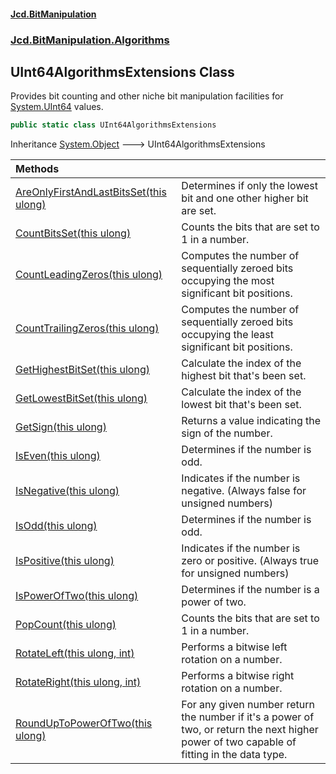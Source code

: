 #### [Jcd.BitManipulation](index 'index')

### [Jcd.BitManipulation.Algorithms](Jcd.BitManipulation.Algorithms 'Jcd.BitManipulation.Algorithms')

## UInt64AlgorithmsExtensions Class

Provides bit counting and other niche bit manipulation facilities
for [System.UInt64](https://docs.microsoft.com/en-us/dotnet/api/System.UInt64 'System.UInt64') values.

```csharp
public static class UInt64AlgorithmsExtensions
```

Inheritance [System.Object](https://docs.microsoft.com/en-us/dotnet/api/System.Object 'System.Object') &#129106; UInt64AlgorithmsExtensions

| Methods                                                                                                                                                                                                                                      |                                                                                                                                            |
|:---------------------------------------------------------------------------------------------------------------------------------------------------------------------------------------------------------------------------------------------|:-------------------------------------------------------------------------------------------------------------------------------------------|
| [AreOnlyFirstAndLastBitsSet(this ulong)](Jcd.BitManipulation.Algorithms.UInt64AlgorithmsExtensions.AreOnlyFirstAndLastBitsSet(thisulong) 'Jcd.BitManipulation.Algorithms.UInt64AlgorithmsExtensions.AreOnlyFirstAndLastBitsSet(this ulong)') | Determines if only the lowest bit and one other higher bit are set.                                                                        |
| [CountBitsSet(this ulong)](Jcd.BitManipulation.Algorithms.UInt64AlgorithmsExtensions.CountBitsSet(thisulong) 'Jcd.BitManipulation.Algorithms.UInt64AlgorithmsExtensions.CountBitsSet(this ulong)')                                           | Counts the bits that are set to 1 in a number.                                                                                             |
| [CountLeadingZeros(this ulong)](Jcd.BitManipulation.Algorithms.UInt64AlgorithmsExtensions.CountLeadingZeros(thisulong) 'Jcd.BitManipulation.Algorithms.UInt64AlgorithmsExtensions.CountLeadingZeros(this ulong)')                            | Computes the number of sequentially zeroed bits occupying the most significant bit positions.                                              |
| [CountTrailingZeros(this ulong)](Jcd.BitManipulation.Algorithms.UInt64AlgorithmsExtensions.CountTrailingZeros(thisulong) 'Jcd.BitManipulation.Algorithms.UInt64AlgorithmsExtensions.CountTrailingZeros(this ulong)')                         | Computes the number of sequentially zeroed bits occupying the least significant bit positions.                                             |
| [GetHighestBitSet(this ulong)](Jcd.BitManipulation.Algorithms.UInt64AlgorithmsExtensions.GetHighestBitSet(thisulong) 'Jcd.BitManipulation.Algorithms.UInt64AlgorithmsExtensions.GetHighestBitSet(this ulong)')                               | Calculate the index of the highest bit that's been set.                                                                                    |
| [GetLowestBitSet(this ulong)](Jcd.BitManipulation.Algorithms.UInt64AlgorithmsExtensions.GetLowestBitSet(thisulong) 'Jcd.BitManipulation.Algorithms.UInt64AlgorithmsExtensions.GetLowestBitSet(this ulong)')                                  | Calculate the index of the lowest bit that's been set.                                                                                     |
| [GetSign(this ulong)](Jcd.BitManipulation.Algorithms.UInt64AlgorithmsExtensions.GetSign(thisulong) 'Jcd.BitManipulation.Algorithms.UInt64AlgorithmsExtensions.GetSign(this ulong)')                                                          | Returns a value indicating the sign of the number.                                                                                         |
| [IsEven(this ulong)](Jcd.BitManipulation.Algorithms.UInt64AlgorithmsExtensions.IsEven(thisulong) 'Jcd.BitManipulation.Algorithms.UInt64AlgorithmsExtensions.IsEven(this ulong)')                                                             | Determines if the number is odd.                                                                                                           |
| [IsNegative(this ulong)](Jcd.BitManipulation.Algorithms.UInt64AlgorithmsExtensions.IsNegative(thisulong) 'Jcd.BitManipulation.Algorithms.UInt64AlgorithmsExtensions.IsNegative(this ulong)')                                                 | Indicates if the number is negative. (Always false for unsigned numbers)                                                                   |
| [IsOdd(this ulong)](Jcd.BitManipulation.Algorithms.UInt64AlgorithmsExtensions.IsOdd(thisulong) 'Jcd.BitManipulation.Algorithms.UInt64AlgorithmsExtensions.IsOdd(this ulong)')                                                                | Determines if the number is odd.                                                                                                           |
| [IsPositive(this ulong)](Jcd.BitManipulation.Algorithms.UInt64AlgorithmsExtensions.IsPositive(thisulong) 'Jcd.BitManipulation.Algorithms.UInt64AlgorithmsExtensions.IsPositive(this ulong)')                                                 | Indicates if the number is zero or positive. (Always true for unsigned numbers)                                                            |
| [IsPowerOfTwo(this ulong)](Jcd.BitManipulation.Algorithms.UInt64AlgorithmsExtensions.IsPowerOfTwo(thisulong) 'Jcd.BitManipulation.Algorithms.UInt64AlgorithmsExtensions.IsPowerOfTwo(this ulong)')                                           | Determines if the number is a power of two.                                                                                                |
| [PopCount(this ulong)](Jcd.BitManipulation.Algorithms.UInt64AlgorithmsExtensions.PopCount(thisulong) 'Jcd.BitManipulation.Algorithms.UInt64AlgorithmsExtensions.PopCount(this ulong)')                                                       | Counts the bits that are set to 1 in a number.                                                                                             |
| [RotateLeft(this ulong, int)](Jcd.BitManipulation.Algorithms.UInt64AlgorithmsExtensions.RotateLeft(thisulong,int) 'Jcd.BitManipulation.Algorithms.UInt64AlgorithmsExtensions.RotateLeft(this ulong, int)')                                   | Performs a bitwise left rotation on a number.                                                                                              |
| [RotateRight(this ulong, int)](Jcd.BitManipulation.Algorithms.UInt64AlgorithmsExtensions.RotateRight(thisulong,int) 'Jcd.BitManipulation.Algorithms.UInt64AlgorithmsExtensions.RotateRight(this ulong, int)')                                | Performs a bitwise right rotation on a number.                                                                                             |
| [RoundUpToPowerOfTwo(this ulong)](Jcd.BitManipulation.Algorithms.UInt64AlgorithmsExtensions.RoundUpToPowerOfTwo(thisulong) 'Jcd.BitManipulation.Algorithms.UInt64AlgorithmsExtensions.RoundUpToPowerOfTwo(this ulong)')                      | For any given number return the number if it's a power of two, or return the next higher power of two capable of fitting in the data type. |
